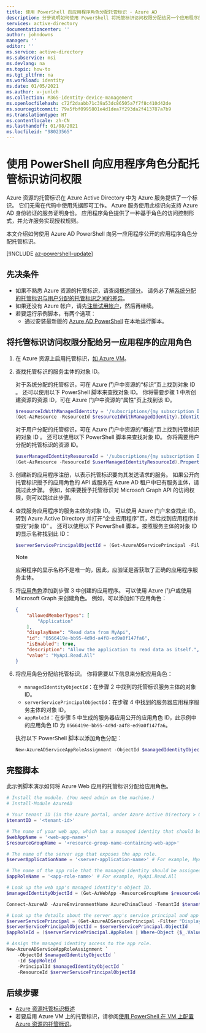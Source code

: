 ```yaml
---
title: 使用 PowerShell 向应用程序角色分配托管标识 - Azure AD
description: 分步说明如何使用 PowerShell 将托管标识访问权限分配给另一个应用程序的角色。
services: active-directory
documentationcenter: ''
author: johndowns
manager: ''
editor: ''
ms.service: active-directory
ms.subservice: msi
ms.devlang: na
ms.topic: how-to
ms.tgt_pltfrm: na
ms.workload: identity
ms.date: 01/05/2021
ms.author: v-junlch
ms.collection: M365-identity-device-management
ms.openlocfilehash: c72f2daabb71c39a53dc86505a7f7f8c410d42de
ms.sourcegitcommit: 79a5fbf0995801e4d1dea7f293da2f413787a7b9
ms.translationtype: HT
ms.contentlocale: zh-CN
ms.lasthandoff: 01/08/2021
ms.locfileid: "98023565"
---
```

# <a name="assign-a-managed-identity-access-to-an-application-role-using-powershell"></a>使用 PowerShell 向应用程序角色分配托管标识访问权限

Azure 资源的托管标识在 Azure Active Directory 中为 Azure 服务提供了一个标识。 它们无需在代码中使用凭据即可工作。 Azure 服务使用此标识向支持 Azure AD 身份验证的服务证明身份。 应用程序角色提供了一种基于角色的访问控制形式，并允许服务实现授权规则。

本文介绍如何使用 Azure AD PowerShell 向另一应用程序公开的应用程序角色分配托管标识。

[!INCLUDE [az-powershell-update](../../../includes/updated-for-az.md)]

## <a name="prerequisites"></a>先决条件

- 如果不熟悉 Azure 资源的托管标识，请查阅[概述部分](overview.md)。 请务必了解[系统分配的托管标识与用户分配的托管标识之间的差异](overview.md#managed-identity-types)。
- 如果还没有 Azure 帐户，请先[注册试用帐户](https://www.microsoft.com/china/azure/index.html?fromtype=cn/)，然后再继续。
- 若要运行示例脚本，有两个选项：
    - 通过安装最新版的 [Azure AD PowerShell](https://docs.microsoft.com/powershell/azure/active-directory/install-adv2) 在本地运行脚本。

## <a name="assign-a-managed-identity-access-to-another-applications-app-role"></a>将托管标识访问权限分配给另一应用程序的应用角色

1. 在 Azure 资源上启用托管标识，[如 Azure VM](qs-configure-powershell-windows-vm.md)。

1. 查找托管标识的服务主体的对象 ID。

   对于系统分配的托管标识，可在 Azure 门户中资源的“标识”页上找到对象 ID 。 还可以使用以下 PowerShell 脚本来查找对象 ID。 你将需要步骤 1 中所创建资源的资源 ID，可在 Azure 门户中资源的“属性”页上找到该 ID。

    ```powershell
    $resourceIdWithManagedIdentity = '/subscriptions/{my subscription ID}/resourceGroups/{my resource group name}/providers/Microsoft.Compute/virtualMachines/{my virtual machine name}'
    (Get-AzResource -ResourceId $resourceIdWithManagedIdentity).Identity.PrincipalId
    ```

    对于用户分配的托管标识，可在 Azure 门户中资源的“概述”页上找到托管标识的对象 ID 。 还可以使用以下 PowerShell 脚本来查找对象 ID。 你将需要用户分配的托管标识的资源 ID。

    ```powershell
    $userManagedIdentityResourceId = '/subscriptions/{my subscription ID}/resourceGroups/{my resource group name}/providers/Microsoft.ManagedIdentity/userAssignedIdentities/{my managed identity name}'
    (Get-AzResource -ResourceId $userManagedIdentityResourceId).Properties.PrincipalId
    ```

1. 创建新的应用程序注册，以表示托管标识要向其发送请求的服务。 如果公开向托管标识授予的应用角色的 API 或服务在 Azure AD 租户中已有服务主体，请跳过此步骤。 例如，如果要授予托管标识对 Microsoft Graph API 的访问权限，则可以跳过此步骤。

1. 查找服务应用程序的服务主体的对象 ID。 可以使用 Azure 门户来查找此 ID。 转到 Azure Active Directory 并打开“企业应用程序”页，然后找到应用程序并查找“对象 ID” 。 还可以使用以下 PowerShell 脚本，按照服务主体的对象 ID 的显示名称找到此 ID：

    ```powershell
    $serverServicePrincipalObjectId = (Get-AzureADServicePrincipal -Filter "DisplayName eq '$applicationName'").ObjectId
    ```

    > [!NOTE]
    > 应用程序的显示名称不是唯一的，因此，应验证是否获取了正确的应用程序服务主体。

1. 将[应用角色](../develop/howto-add-app-roles-in-azure-ad-apps.md)添加到步骤 3 中创建的应用程序。 可以使用 Azure 门户或使用 Microsoft Graph 来创建角色。 例如，可以添加如下应用角色：

    ```json
    {
        "allowedMemberTypes": [
            "Application"
        ],
        "displayName": "Read data from MyApi",
        "id": "0566419e-bb95-4d9d-a4f8-ed9a0f147fa6",
        "isEnabled": true,
        "description": "Allow the application to read data as itself.",
        "value": "MyApi.Read.All"
    }
    ```

1. 将应用角色分配给托管标识。 你将需要以下信息来分配应用角色：
    * `managedIdentityObjectId`：在步骤 2 中找到的托管标识服务主体的对象 ID。
    * `serverServicePrincipalObjectId`：在步骤 4 中找到的服务器应用程序服务主体的对象 ID。
    * `appRoleId`：在步骤 5 中生成的服务器应用公开的应用角色 ID，此示例中的应用角色 ID 为 `0566419e-bb95-4d9d-a4f8-ed9a0f147fa6`。
   
   执行以下 PowerShell 脚本以添加角色分配：

    ```powershell
    New-AzureADServiceAppRoleAssignment -ObjectId $managedIdentityObjectId -Id $appRoleId -PrincipalId $managedIdentityObjectId -ResourceId $serverServicePrincipalObjectId
    ```

## <a name="complete-script"></a>完整脚本

此示例脚本演示如何将 Azure Web 应用的托管标识分配给应用角色。

```powershell
# Install the module. (You need admin on the machine.)
# Install-Module AzureAD

# Your tenant ID (in the Azure portal, under Azure Active Directory > Overview).
$tenantID = '<tenant-id>'

# The name of your web app, which has a managed identity that should be assigned to the server app's app role.
$webAppName = '<web-app-name>'
$resourceGroupName = '<resource-group-name-containing-web-app>'

# The name of the server app that exposes the app role.
$serverApplicationName = '<server-application-name>' # For example, MyApi

# The name of the app role that the managed identity should be assigned to.
$appRoleName = '<app-role-name>' # For example, MyApi.Read.All

# Look up the web app's managed identity's object ID.
$managedIdentityObjectId = (Get-AzWebApp -ResourceGroupName $resourceGroupName -Name $webAppName).identity.principalid

Connect-AzureAD -AzureEnvironmentName AzureChinaCloud -TenantId $tenantID

# Look up the details about the server app's service principal and app role.
$serverServicePrincipal = (Get-AzureADServicePrincipal -Filter "DisplayName eq '$serverApplicationName'")
$serverServicePrincipalObjectId = $serverServicePrincipal.ObjectId
$appRoleId = ($serverServicePrincipal.AppRoles | Where-Object {$_.Value -eq $appRoleName }).Id

# Assign the managed identity access to the app role.
New-AzureADServiceAppRoleAssignment `
    -ObjectId $managedIdentityObjectId `
    -Id $appRoleId `
    -PrincipalId $managedIdentityObjectId `
    -ResourceId $serverServicePrincipalObjectId
```

## <a name="next-steps"></a>后续步骤

- [Azure 资源托管标识概述](overview.md)
- 若要启用 Azure VM 上的托管标识，请参阅[使用 PowerShell 在 VM 上配置 Azure 资源的托管标识](qs-configure-powershell-windows-vm.md)。

